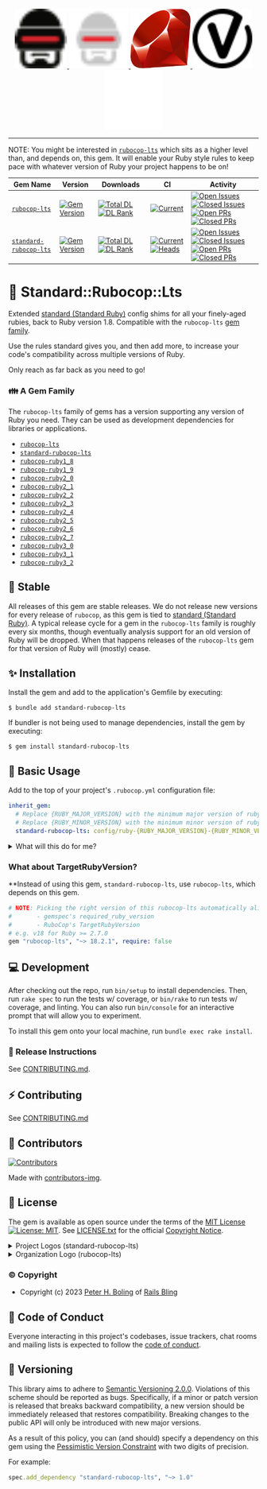 <p align="center">
    <a href="https://rubocop.org#gh-light-mode-only"  target="_blank" rel="noopener">
      <img height="120px" src="https://github.com/rubocop-lts/standard-rubocop-lts/raw/main/docs/images/logo/rubocop-light.svg?raw=true" alt="SVG RuboCop Logo, Copyright (c) 2014 Dimiter Petrov, CC BY-NC 4.0, see docs/images/logo/README.txt">
    </a>
    <a href="https://rubocop.org#gh-dark-mode-only"  target="_blank" rel="noopener">
      <img height="120px" src="https://github.com/rubocop-lts/standard-rubocop-lts/raw/main/docs/images/logo/rubocop-dark.svg?raw=true" alt="SVG RuboCop Logo, Copyright (c) 2014 Dimiter Petrov, CC BY-NC 4.0, see docs/images/logo/README.txt">
    </a>
    <a href="https://www.ruby-lang.org/" target="_blank" rel="noopener">
      <img height="120px" src="https://github.com/rubocop-lts/standard-rubocop-lts/raw/main/docs/images/logo/ruby-logo.svg?raw=true" alt="Yukihiro Matsumoto, Ruby Visual Identity Team, CC BY-SA 2.5, see docs/images/logo/README.txt">
    </a>
    <a href="https://semver.org/#gh-light-mode-only" target="_blank" rel="noopener">
      <img height="120px" src="https://github.com/rubocop-lts/standard-rubocop-lts/raw/main/docs/images/logo/semver-light.svg?raw=true" alt="SemVer.org Logo by @maxhaz, see docs/images/logo/README.txt">
    </a>
    <a href="https://semver.org/#gh-dark-mode-only" target="_blank" rel="noopener">
      <img height="120px" src="https://github.com/rubocop-lts/standard-rubocop-lts/raw/main/docs/images/logo/semver-dark.svg?raw=true" alt="SemVer.org Logo by @maxhaz, see docs/images/logo/README.txt">
    </a>
</p>

---

NOTE: You might be interested in [`rubocop-lts`][rlts] which sits as a higher level than, and depends on, this gem.
It will enable your Ruby style rules to keep pace with whatever version of Ruby your project happens to be on!

| Gem Name                      | Version                             | Downloads                                                            | CI                                                                    | Activity                                                                                                                                              |
|-------------------------------|-------------------------------------|----------------------------------------------------------------------|-----------------------------------------------------------------------|-------------------------------------------------------------------------------------------------------------------------------------------------------|
| [`rubocop-lts`][⛳️lts-gh]     | [![Gem Version][⛳️lts-vi]][⛳️lts-g] | [![Total DL][🖇️lts-dti]][⛳️lts-g] [![DL Rank][🏘️lts-rti]][⛳️lts-g] | [![Current][🚎lts-cwfi]][🚎lts-cwf]                                   | [![Open Issues][📗lts-ioi]][📗lts-io] [![Closed Issues][🚀lts-ici]][🚀lts-ic] [![Open PRs][💄lts-poi]][💄lts-po] [![Closed PRs][👽lts-pci]][👽lts-pc] |
| [`standard-rubocop-lts`][⛳️ini-gh] | [![Gem Version][⛳️ini-vi]][⛳️ini-g] | [![Total DL][🖇️ini-dti]][⛳️ini-g] [![DL Rank][🏘️ini-rti]][⛳️ini-g] | [![Current][🚎ini-cwfi]][🚎ini-cwf] [![Heads][🖐ini-hwfi]][🖐ini-hwf] | [![Open Issues][📗ini-ioi]][📗ini-io] [![Closed Issues][🚀ini-ici]][🚀ini-ic] [![Open PRs][💄ini-poi]][💄ini-po] [![Closed PRs][👽ini-pci]][👽ini-pc] |

<!-- columnar badge #s for Project Health table:
⛳️
🖇
🏘
🚎
🖐
🧮
📗
🚀
💄
👽
-->

[⛳️lts-vi]: http://img.shields.io/gem/v/rubocop-lts.svg
[🖇️lts-dti]: https://img.shields.io/gem/dt/rubocop-lts.svg
[🏘️lts-rti]: https://img.shields.io/gem/rt/rubocop-lts.svg
[🚎lts-cwf]: https://github.com/rubocop-lts/rubocop-lts/actions/workflows/current.yml
[🚎lts-cwfi]: https://github.com/rubocop-lts/rubocop-lts/actions/workflows/current.yml/badge.svg
[🖐lts-hwf]: https://github.com/rubocop-lts/rubocop-lts/actions/workflows/heads.yml
[🖐lts-hwfi]: https://github.com/rubocop-lts/rubocop-lts/actions/workflows/heads.yml/badge.svg
[🧮lts-lwf]: https://github.com/rubocop-lts/rubocop-lts/actions/workflows/legacy.yml
[🧮lts-lwfi]: https://github.com/rubocop-lts/rubocop-lts/actions/workflows/legacy.yml/badge.svg
[📗lts-io]: https://github.com/rubocop-lts/rubocop-lts/issues
[📗lts-ioi]: https://img.shields.io/github/issues-raw/rubocop-lts/rubocop-lts
[🚀lts-ic]: https://github.com/rubocop-lts/rubocop-lts/issues?q=is%3Aissue+is%3Aclosed
[🚀lts-ici]: https://img.shields.io/github/issues-closed-raw/rubocop-lts/rubocop-lts
[💄lts-po]: https://github.com/rubocop-lts/rubocop-lts/pulls
[💄lts-poi]: https://img.shields.io/github/issues-pr/rubocop-lts/rubocop-lts
[👽lts-pc]: https://github.com/rubocop-lts/rubocop-lts/pulls?q=is%3Apr+is%3Aclosed
[👽lts-pci]: https://img.shields.io/github/issues-pr-closed/rubocop-lts/rubocop-lts
[⛳️lts-g]: https://rubygems.org/gems/rubocop-lts
[⛳️lts-gh]: https://github.com/rubocop-lts/rubocop-lts

[⛳️ini-vi]: http://img.shields.io/gem/v/standard-rubocop-lts.svg
[🖇️ini-dti]: https://img.shields.io/gem/dt/standard-rubocop-lts.svg
[🏘️ini-rti]: https://img.shields.io/gem/rt/standard-rubocop-lts.svg
[🚎ini-cwf]: https://github.com/rubocop-lts/standard-rubocop-lts/actions/workflows/current.yml
[🚎ini-cwfi]: https://github.com/rubocop-lts/standard-rubocop-lts/actions/workflows/current.yml/badge.svg
[🖐ini-hwf]: https://github.com/rubocop-lts/standard-rubocop-lts/actions/workflows/heads.yml
[🖐ini-hwfi]: https://github.com/rubocop-lts/standard-rubocop-lts/actions/workflows/heads.yml/badge.svg
[🧮ini-lwf]: https://github.com/rubocop-lts/standard-rubocop-lts/actions/workflows/legacy.yml
[🧮ini-lwfi]: https://github.com/rubocop-lts/standard-rubocop-lts/actions/workflows/legacy.yml/badge.svg
[📗ini-io]: https://github.com/rubocop-lts/standard-rubocop-lts/issues
[📗ini-ioi]: https://img.shields.io/github/issues-raw/rubocop-lts/standard-rubocop-lts
[🚀ini-ic]: https://github.com/rubocop-lts/standard-rubocop-lts/issues?q=is%3Aissue+is%3Aclosed
[🚀ini-ici]: https://img.shields.io/github/issues-closed-raw/rubocop-lts/standard-rubocop-lts
[💄ini-po]: https://github.com/rubocop-lts/standard-rubocop-lts/pulls
[💄ini-poi]: https://img.shields.io/github/issues-pr/rubocop-lts/standard-rubocop-lts
[👽ini-pc]: https://github.com/rubocop-lts/standard-rubocop-lts/pulls?q=is%3Apr+is%3Aclosed
[👽ini-pci]: https://img.shields.io/github/issues-pr-closed/rubocop-lts/standard-rubocop-lts
[⛳️ini-g]: https://rubygems.org/gems/standard-rubocop-lts
[⛳️ini-gh]: https://github.com/rubocop-lts/standard-rubocop-lts

# 🦾 Standard::Rubocop::Lts

Extended [standard (Standard Ruby)][standardrb] config shims for all your finely-aged rubies,
back to Ruby version 1.8. Compatible with the `rubocop-lts` [gem family](#a-gem-family).

Use the rules standard gives you, and then add more,
to increase your code's compatibility across multiple versions of Ruby.

Only reach as far back as you need to go!

[standardrb]: https://github.com/standardrb/standard

### 👪 A Gem Family

The `rubocop-lts` family of gems has a version supporting any version of Ruby you need.
They can be used as development dependencies for libraries or applications.

- [`rubocop-lts`][rlts]
- [`standard-rubocop-lts`][stdrlts]
- [`rubocop-ruby1_8`][rr18]
- [`rubocop-ruby1_9`][rr19]
- [`rubocop-ruby2_0`][rr20]
- [`rubocop-ruby2_1`][rr21]
- [`rubocop-ruby2_2`][rr22]
- [`rubocop-ruby2_3`][rr23]
- [`rubocop-ruby2_4`][rr24]
- [`rubocop-ruby2_5`][rr25]
- [`rubocop-ruby2_6`][rr26]
- [`rubocop-ruby2_7`][rr27]
- [`rubocop-ruby3_0`][rr30]
- [`rubocop-ruby3_1`][rr31]
- [`rubocop-ruby3_2`][rr32]

[rlts]: https://github.com/rubocop-lts/rubocop-lts#-how-to-untie-gorgons-knot
[stdrlts]: https://github.com/rubocop-lts/standard-rubocop-lts
[rr18]: https://gitlab.com/rubocop-lts/standard-rubocop-lts
[rr19]: https://gitlab.com/rubocop-lts/rubocop-ruby1_9
[rr20]: https://gitlab.com/rubocop-lts/rubocop-ruby2_0
[rr21]: https://gitlab.com/rubocop-lts/rubocop-ruby2_1
[rr22]: https://gitlab.com/rubocop-lts/rubocop-ruby2_2
[rr23]: https://gitlab.com/rubocop-lts/rubocop-ruby2_3
[rr24]: https://gitlab.com/rubocop-lts/rubocop-ruby2_4
[rr25]: https://gitlab.com/rubocop-lts/rubocop-ruby2_5
[rr26]: https://gitlab.com/rubocop-lts/rubocop-ruby2_6
[rr27]: https://gitlab.com/rubocop-lts/rubocop-ruby2_7
[rr30]: https://gitlab.com/rubocop-lts/rubocop-ruby3_0
[rr31]: https://gitlab.com/rubocop-lts/rubocop-ruby3_1
[rr32]: https://gitlab.com/rubocop-lts/rubocop-ruby3_2

## 🗿 Stable

All releases of this gem are stable releases.
We do not release new versions for every release of `rubocop`,
as this gem is tied to [standard (Standard Ruby)][standardrb].
A typical release cycle for a gem in the `rubocop-lts` family is roughly every six months,
though eventually analysis support for an old version of Ruby will be dropped.
When that happens releases of the `rubocop-lts` gem for that version of Ruby will (mostly) cease.

## ✨ Installation

Install the gem and add to the application's Gemfile by executing:

    $ bundle add standard-rubocop-lts

If bundler is not being used to manage dependencies, install the gem by executing:

    $ gem install standard-rubocop-lts

## 🔧 Basic Usage

Add to the top of your project's `.rubocop.yml` configuration file:

```yaml
inherit_gem:
  # Replace {RUBY_MAJOR_VERSION} with the minimum major version of ruby you want to target.
  # Replace {RUBY_MINOR_VERSION} with the minimum minor version of ruby you want to target.
  standard-rubocop-lts: config/ruby-{RUBY_MAJOR_VERSION}-{RUBY_MINOR_VERSION}.yml
```

<details>
  <summary>What will this do for me?</summary>

Among other settings specific to your chosen minimum version of ruby,
the above _effectively_ results in the following config (& more):

```yaml
# We want Exclude and Include directives from different
#   config files to get merged, not overwritten
inherit_mode:
  merge:
    - Exclude
    - Include

require:
  - standard-rubocop-lts
  - standard
  - standard-performance
  - standard-custom
  - rubocop-performance

# Load basic rules for this version of Ruby from standard.
# Rules are overridden in a LIFO stack.
# If rubocop-performance is listed first, and standard-performance after it,
#   then rubocop-performance's rules will take precedence.
# This is the opposite of what you might expect.
# Below: standard's rules override rubocop-performance's (mostly disabling rules)
inherit_gem:
  standard: config/ruby-1.8.yml
  standard-performance: config/ruby-1.8.yml
  standard-custom: config/base.yml
  rubocop-performance: config/default.yml

AllCops:
  NewCops: enable

# See:
#   https://github.com/rubocop/rubocop-performance/issues/240
#   https://github.com/rubocop/rubocop-performance/pull/241
Performance/Casecmp:
  Enabled: false

# See: https://github.com/rubocop/rubocop-performance/issues/329#issuecomment-1375527811
Performance/BlockGivenWithExplicitBlock:
  Enabled: false

# See: https://github.com/rubocop/rubocop-performance/issues/329#issuecomment-1451511402
Performance/ArraySemiInfiniteRangeSlice:
  Enabled: false

# See: https://github.com/rubocop/rubocop-performance/issues/329#issuecomment-1451511402
Performance/BigDecimalWithNumericArgument:
  Enabled: false

# See: https://github.com/rubocop/rubocop-performance/issues/329#issuecomment-1451511402
Performance/IoReadlines:
  Enabled: false

# Plus: Ruby-version-specific configs provided by "standard" family of gems
# Plus+: Ruby-version-specific configs that standard does not have
```
</details>

### What about TargetRubyVersion?

**Instead of using this gem, `standard-rubocop-lts`, use `rubocop-lts`, which depends on this gem.
```ruby
# NOTE: Picking the right version of this rubocop-lts automatically aligns:
#       - gemspec's required_ruby_version
#       - RuboCop's TargetRubyVersion
# e.g. v18 for Ruby >= 2.7.0
gem "rubocop-lts", "~> 18.2.1", require: false
```

## 💻 Development

After checking out the repo, run `bin/setup` to install dependencies.
Then, run `rake spec` to run the tests w/ coverage,
or `bin/rake` to run tests w/ coverage, and linting.
You can also run `bin/console` for an interactive prompt that will allow you to experiment.

To install this gem onto your local machine, run `bundle exec rake install`.

### 🚀 Release Instructions

See [CONTRIBUTING.md][contributing].

## ⚡️ Contributing

See [CONTRIBUTING.md][contributing]

## 🌈 Contributors

[![Contributors](https://contrib.rocks/image?repo=rubocop-lts/standard-rubocop-lts)]("https://github.com/rubocop-lts/standard-rubocop-lts/graphs/contributors")

Made with [contributors-img](https://contrib.rocks).

## 📄 License

The gem is available as open source under the terms of
the [MIT License][license] [![License: MIT][license-img]][license-ref].
See [LICENSE.txt][license] for the official [Copyright Notice][copyright-notice-explainer].

<details>
  <summary>Project Logos (standard-rubocop-lts)</summary>

See [docs/images/logo/README.txt][project-logos]
</details>

<details>
  <summary>Organization Logo (rubocop-lts)</summary>

Author: [Yusuf Evli][org-logo-author]
Source: [Unsplash][org-logo-source]
License: [Unsplash License][org-logo-license]
</details>

[project-logos]: https://github.com/rubocop-lts/standard-rubocop-lts/blob/main/docs/images/logo/README.txt
[org-logo-author]: https://unsplash.com/@yusufevli
[org-logo-source]: https://unsplash.com/photos/yaSLNLtKRIU
[org-logo-license]: https://unsplash.com/license

### © Copyright

* Copyright (c) 2023 [Peter H. Boling][peterboling] of [Rails Bling][railsbling]

## 🤝 Code of Conduct

Everyone interacting in this project's codebases, issue trackers, chat rooms and mailing lists is expected to follow the [code of conduct](https://github.com/rubocop-lts/standard-rubocop-lts/blob/main/CODE_OF_CONDUCT.md).

## 📌 Versioning

This library aims to adhere to [Semantic Versioning 2.0.0][semver]. Violations of this scheme should be reported as
bugs. Specifically, if a minor or patch version is released that breaks backward compatibility, a new version should be
immediately released that restores compatibility. Breaking changes to the public API will only be introduced with new
major versions.

As a result of this policy, you can (and should) specify a dependency on this gem using
the [Pessimistic Version Constraint][pvc] with two digits of precision.

For example:

```ruby
spec.add_dependency "standard-rubocop-lts", "~> 1.0"
```

[aboutme]: https://about.me/peter.boling
[actions]: https://github.com/rubocop-lts/standard-rubocop-lts/actions
[angelme]: https://angel.co/peter-boling
[blogpage]: http://www.railsbling.com/tags/standard-rubocop-lts/
[codecov_coverage]: https://codecov.io/gh/rubocop-lts/standard-rubocop-lts
[code_triage]: https://www.codetriage.com/rubocop-lts/standard-rubocop-lts
[chat]: https://gitter.im/rubocop-lts/standard-rubocop-lts?utm_source=badge&utm_medium=badge&utm_campaign=pr-badge&utm_content=badge
[climate_coverage]: https://codeclimate.com/github/rubocop-lts/standard-rubocop-lts/test_coverage
[climate_maintainability]: https://codeclimate.com/github/rubocop-lts/standard-rubocop-lts/maintainability
[copyright-notice-explainer]: https://opensource.stackexchange.com/questions/5778/why-do-licenses-such-as-the-mit-license-specify-a-single-year
[conduct]: https://github.com/rubocop-lts/standard-rubocop-lts/blob/main/CODE_OF_CONDUCT.md
[contributing]: https://github.com/rubocop-lts/standard-rubocop-lts/blob/main/CONTRIBUTING.md
[devto]: https://dev.to/galtzo
[documentation]: https://rubydoc.info/github/rubocop-lts/standard-rubocop-lts/main
[followme]: https://img.shields.io/twitter/follow/galtzo.svg?style=social&label=Follow
[gh_discussions]: https://github.com/rubocop-lts/standard-rubocop-lts/discussions
[gh_sponsors]: https://github.com/sponsors/pboling
[issues]: https://github.com/rubocop-lts/standard-rubocop-lts/issues
[liberapay_donate]: https://liberapay.com/pboling/donate
[license]: LICENSE.txt
[license-ref]: https://opensource.org/licenses/MIT
[license-img]: https://img.shields.io/badge/License-MIT-green.svg
[peterboling]: http://www.peterboling.com
[pvc]: http://guides.rubygems.org/patterns/#pessimistic-version-constraint
[railsbling]: http://www.railsbling.com
[rubygems]: https://rubygems.org/gems/standard-rubocop-lts
[security]: https://github.com/rubocop-lts/standard-rubocop-lts/blob/main/SECURITY.md
[semver]: http://semver.org/
[source]: https://github.com/rubocop-lts/standard-rubocop-lts/
[tweetme]: http://twitter.com/galtzo
